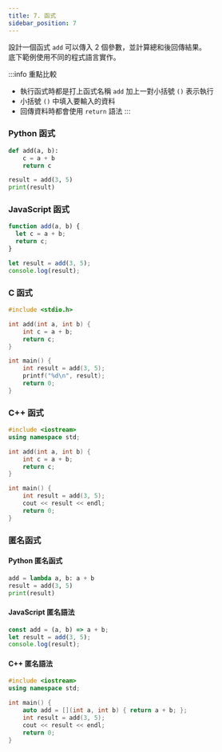 ```yaml
---
title: 7. 函式
sidebar_position: 7
---
```


設計一個函式 `add` 可以傳入 2 個參數，並計算總和後回傳結果。  
底下範例使用不同的程式語言實作。

:::info 重點比較
- 執行函式時都是打上函式名稱 `add` 加上一對小括號 `()` 表示執行
- 小括號 `()` 中填入要輸入的資料
- 回傳資料時都會使用 `return` 語法
:::

### Python 函式

```python
def add(a, b):
    c = a + b
    return c

result = add(3, 5)
print(result)
```

### JavaScript 函式

```javascript
function add(a, b) {
  let c = a + b;
  return c;
}

let result = add(3, 5);
console.log(result);
```

### C 函式

```c
#include <stdio.h>

int add(int a, int b) {
    int c = a + b;
    return c;
}

int main() {
    int result = add(3, 5);
    printf("%d\n", result);
    return 0;
}
```

### C++ 函式

```cpp
#include <iostream>
using namespace std;

int add(int a, int b) {
    int c = a + b;
    return c;
}

int main() {
    int result = add(3, 5);
    cout << result << endl;
    return 0;
}
```

### 匿名函式

#### Python 匿名函式

```python
add = lambda a, b: a + b
result = add(3, 5)
print(result)
```

#### JavaScript 匿名語法

```javascript
const add = (a, b) => a + b;
let result = add(3, 5);
console.log(result);
```

#### C++ 匿名語法

```cpp
#include <iostream>
using namespace std;

int main() {
    auto add = [](int a, int b) { return a + b; };
    int result = add(3, 5);
    cout << result << endl;
    return 0;
}
```